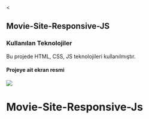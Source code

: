 <<h2>Movie-Site-Responsive-JS</h2>


<h3>Kullanılan Teknolojiler</h3>

Bu projede HTML, CSS, JS  teknolojileri kullanılmıştır.

<h4>Projeye ait ekran resmi</h4>

![](film.projesi.gif)

# Movie-Site-Responsive-Js

